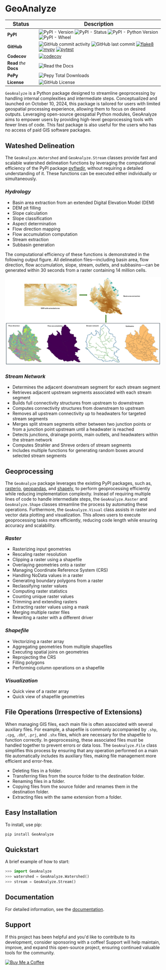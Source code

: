 # GeoAnalyze

| <big>Status</big> | <big>Description</big> |
| --- | --- |
| **PyPI**| ![PyPI - Version](https://img.shields.io/pypi/v/GeoAnalyze) ![PyPI - Status](https://img.shields.io/pypi/status/GeoAnalyze) ![PyPI - Python Version](https://img.shields.io/pypi/pyversions/GeoAnalyze) ![PyPI - Wheel](https://img.shields.io/pypi/wheel/GeoAnalyze) |
| **GitHub** | ![GitHub commit activity](https://img.shields.io/github/commit-activity/t/debpal/GeoAnalyze) ![GitHub last commit](https://img.shields.io/github/last-commit/debpal/GeoAnalyze) [![flake8](https://github.com/debpal/GeoAnalyze/actions/workflows/linting.yml/badge.svg)](https://github.com/debpal/GeoAnalyze/actions/workflows/linting.yml) [![mypy](https://github.com/debpal/GeoAnalyze/actions/workflows/typing.yml/badge.svg)](https://github.com/debpal/GeoAnalyze/actions/workflows/typing.yml) [![pytest](https://github.com/debpal/GeoAnalyze/actions/workflows/testing.yml/badge.svg)](https://github.com/debpal/GeoAnalyze/actions/workflows/testing.yml) |
| **Codecov** | [![codecov](https://codecov.io/gh/debpal/GeoAnalyze/graph/badge.svg?token=9OW3TRHI7C)](https://codecov.io/gh/debpal/GeoAnalyze)  |
| **Read** _the_ **Docs** | ![Read the Docs](https://img.shields.io/readthedocs/GeoAnalyze) |
| **PePy** | ![Pepy Total Downloads](https://img.shields.io/pepy/dt/GeoAnalyze) |
| **License** | ![GitHub License](https://img.shields.io/github/license/debpal/GeoAnalyze) |


`GeoAnalyze` is a Python package designed to streamline geoprocessing by handling internal complexities and intermediate steps. Conceptualized and launched on October 10, 2024, this package is tailored for users with limited geospatial processing experience, allowing them to focus on desired outputs. Leveraging open-source geospatial Python modules, GeoAnalyze aims to empower users by providing high-level geoprocessing tools with fewer lines of code. This fast package is also useful for the users who has no access of paid GIS software packages.


## Wateshed Delineation

The `GeoAnalyze.Watershed` and `GeoAnalyze.Stream` classes provide fast and scalable watershed delineation functions by leveraging the computational efficiency of the PyPI package 
[pyflwdir](https://github.com/Deltares/pyflwdir), without requiring a detailed understanding of it. These functions can be executed either individually or simultaneously.

### *Hydrology*

- Basin area extraction from an extended Digital Elevation Model (DEM)
- DEM pit filling
- Slope calculation
- Slope classification
- Aspect determination
- Flow direction mapping
- Flow accumulation computation
- Stream extraction
- Subbasin generation


The computational efficiency of these functions is demonstrated in the following output figure.
All delineation files—including basin area, flow direction, flow accumulation, slope, stream, outlets, and subbasins—can be generated within 30 seconds from a raster containing 14 million cells.

![All delineation files from DEM](https://github.com/debpal/GeoAnalyze/raw/main/docs/_static/dem_all_delineation.png)



### *Stream Network*

- Determines the adjacent downstream segment for each stream segment
- Retrieves adjacent upstream segments associated with each stream segment
- Builds full connectivity structures from upstream to downstream
- Computes connectivity structures from downstream to upstream
- Removes all upstream connectivity up to headwaters for targeted stream segments
- Merges split stream segments either between two junction points or from a junction point upstream until a headwater is reached
- Detects junctions, drainage points, main outlets, and headwaters within the stream network
- Computes Strahler and Shreve orders of stream segments
- Includes multiple functions for generating random boxes around selected stream segments


## Geoprocessing

The `GeoAnalyze` package leverages the existing PyPI packages, such as, [rasterio](https://github.com/rasterio/rasterio),
[geopandas](https://github.com/geopandas/geopandas), and [shapely](https://github.com/shapely/shapely),
to perform geoprocessing efficiently while reducing implementation complexity.
Instead of requiring multiple lines of code to handle intermediate steps,
the `GeoAnalyze.Raster` and `GeoAnalyze.Shape` classes streamline the process by automating these operations. 
Furthermore, the `GeoAnalyze.Visual` class assists in raster and vector data plotting and visualization.
This allows users to execute geoprocessing tasks more efficiently, reducing code length while ensuring accuracy and scalability.


### *Raster*
  
- Rasterizing input geometries
- Rescaling raster resolution
- Clipping a raster using a shapefile
- Overlaying geometries onto a raster
- Managing Coordinate Reference System (CRS)
- Handling NoData values in a raster  
- Generating boundary polygons from a raster
- Reclassifying raster values
- Computing raster statistics
- Counting unique raster values
- Trimming and extending rasters
- Extracting raster values using a mask
- Merging multiple raster files
- Rewriting a raster with a different driver


### *Shapefile*

- Vectorizing a raster array
- Aggregating geometries from multiple shapefiles
- Executing spatial joins on geometries
- Reprojecting the CRS
- Filling polygons
- Performing column operations on a shapefile


### *Visualization*

- Quick view of a raster array
- Quick view of shapefile geometries



## File Operations (Irrespective of Extensions)

When managing GIS files, each main file is often associated with several auxiliary files. For example, a shapefile
is commonly accompanied by `.shp`, `.cpg`, `.dbf`, `.prj`, and `.shx` files, which are necessary for the shapefile to function correctly.
In geoprocessing, these associated files must be handled together to prevent errors or data loss.
The `GeoAnalyze.File` class simplifies this process by ensuring that any operation performed
on a main file automatically includes its auxiliary files, making file management more efficient and error-free.

* Deleting files in a folder.
* Transferring files from the source folder to the destination folder.
* Renaming files in a folder.
* Copying files from the source folder and renames them in the destination folder.
* Extracting files with the same extension from a folder.

## Easy Installation

To install, use pip:

```bash
pip install GeoAnalyze
```

## Quickstart
A brief example of how to start:

```python
>>> import GeoAnalyze
>>> watershed = GeoAnalyze.Watershed()
>>> stream = GeoAnalyze.Stream()
```

## Documentation

For detailed information, see the [documentation](https://geoanalyze.readthedocs.io/en/latest/).

## Support

If this project has been helpful and you'd like to contribute to its development, consider sponsoring with a coffee! Support will help maintain, improve, and expand this open-source project, ensuring continued valuable tools for the community.


[![Buy Me a Coffee](https://img.shields.io/badge/☕_Buy_me_a_coffee-FFDD00?style=for-the-badge)](https://www.buymeacoffee.com/debasish_pal)






